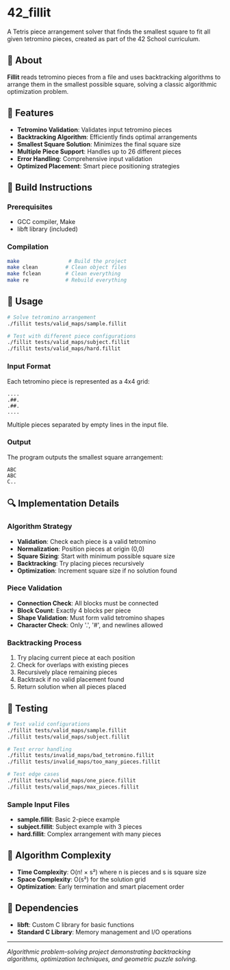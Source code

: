 # 42_fillit

A Tetris piece arrangement solver that finds the smallest square to fit all given tetromino pieces, created as part of the 42 School curriculum.

## 📖 About

**Fillit** reads tetromino pieces from a file and uses backtracking algorithms to arrange them in the smallest possible square, solving a classic algorithmic optimization problem.

## 🚀 Features

- **Tetromino Validation**: Validates input tetromino pieces
- **Backtracking Algorithm**: Efficiently finds optimal arrangements
- **Smallest Square Solution**: Minimizes the final square size
- **Multiple Piece Support**: Handles up to 26 different pieces
- **Error Handling**: Comprehensive input validation
- **Optimized Placement**: Smart piece positioning strategies

## 🔧 Build Instructions

### Prerequisites

- GCC compiler, Make
- libft library (included)

### Compilation

```bash
make                # Build the project
make clean         # Clean object files
make fclean        # Clean everything
make re            # Rebuild everything
```

## 📝 Usage

```bash
# Solve tetromino arrangement
./fillit tests/valid_maps/sample.fillit

# Test with different piece configurations
./fillit tests/valid_maps/subject.fillit
./fillit tests/valid_maps/hard.fillit
```

### Input Format

Each tetromino piece is represented as a 4x4 grid:

```
....
.##.
.##.
....
```

Multiple pieces separated by empty lines in the input file.

### Output

The program outputs the smallest square arrangement:

```
ABC
ABC
C..
```

## 🔍 Implementation Details

### Algorithm Strategy

- **Validation**: Check each piece is a valid tetromino
- **Normalization**: Position pieces at origin (0,0)
- **Square Sizing**: Start with minimum possible square size
- **Backtracking**: Try placing pieces recursively
- **Optimization**: Increment square size if no solution found

### Piece Validation

- **Connection Check**: All blocks must be connected
- **Block Count**: Exactly 4 blocks per piece
- **Shape Validation**: Must form valid tetromino shapes
- **Character Check**: Only '.', '#', and newlines allowed

### Backtracking Process

1. Try placing current piece at each position
2. Check for overlaps with existing pieces
3. Recursively place remaining pieces
4. Backtrack if no valid placement found
5. Return solution when all pieces placed

## 🧪 Testing

```bash
# Test valid configurations
./fillit tests/valid_maps/sample.fillit
./fillit tests/valid_maps/subject.fillit

# Test error handling
./fillit tests/invalid_maps/bad_tetromino.fillit
./fillit tests/invalid_maps/too_many_pieces.fillit

# Test edge cases
./fillit tests/valid_maps/one_piece.fillit
./fillit tests/valid_maps/max_pieces.fillit
```

### Sample Input Files

- **sample.fillit**: Basic 2-piece example
- **subject.fillit**: Subject example with 3 pieces
- **hard.fillit**: Complex arrangement with many pieces

## 🎯 Algorithm Complexity

- **Time Complexity**: O(n! × s²) where n is pieces and s is square size
- **Space Complexity**: O(s²) for the solution grid
- **Optimization**: Early termination and smart placement order

## 🔗 Dependencies

- **libft**: Custom C library for basic functions
- **Standard C Library**: Memory management and I/O operations

---

_Algorithmic problem-solving project demonstrating backtracking algorithms, optimization techniques, and geometric puzzle solving._
